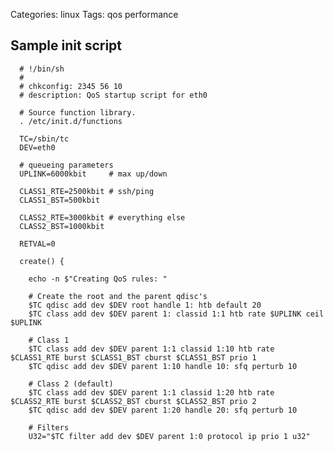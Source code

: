 Categories: linux
Tags: qos
      performance

## Sample init script

      # !/bin/sh
      # 
      # chkconfig: 2345 56 10
      # description: QoS startup script for eth0
      
      # Source function library.
      . /etc/init.d/functions
      
      TC=/sbin/tc
      DEV=eth0
      
      # queueing parameters
      UPLINK=6000kbit     # max up/down
      
      CLASS1_RTE=2500kbit # ssh/ping
      CLASS1_BST=500kbit
      
      CLASS2_RTE=3000kbit # everything else
      CLASS2_BST=1000kbit
      
      RETVAL=0
      
      create() {
      
        echo -n $"Creating QoS rules: "
      
        # Create the root and the parent qdisc's
        $TC qdisc add dev $DEV root handle 1: htb default 20
        $TC class add dev $DEV parent 1: classid 1:1 htb rate $UPLINK ceil $UPLINK
      
        # Class 1
        $TC class add dev $DEV parent 1:1 classid 1:10 htb rate $CLASS1_RTE burst $CLASS1_BST cburst $CLASS1_BST prio 1
        $TC qdisc add dev $DEV parent 1:10 handle 10: sfq perturb 10
      
        # Class 2 (default)
        $TC class add dev $DEV parent 1:1 classid 1:20 htb rate $CLASS2_RTE burst $CLASS2_BST cburst $CLASS2_BST prio 2
        $TC qdisc add dev $DEV parent 1:20 handle 20: sfq perturb 10
      
        # Filters
        U32="$TC filter add dev $DEV parent 1:0 protocol ip prio 1 u32"

        # Class 1
        $U32 match ip tos 0x10 0xff flowid 1:20   # interactive (tos min delay i.e. ssh but not scp)
        $U32 match ip protocol 1 0xff flowid 1:20 # icmp
      
        [ $RETVAL -eq 0 ] && success || failure
        echo
        return $RETVAL
      }
      
      destroy() {
        echo -n $"Destroying QoS rules: "
        
        # Delete any existing classes
        $TC qdisc del dev $DEV root
      
        [ $RETVAL -eq 0 ] && success || failure
        echo
        return $RETVAL
      }
      
      restart() {
        destroy
        create
      }
      
      case "$1" in
          start)
        create
              RETVAL=$?
              ;;
          stop)
        destroy
              RETVAL=$?
              ;;
          restart)
              restart
              RETVAL=$?
        ;;
          *)
              echo $"Usage: $0 {start|stop|restart}"
              RETVAL=1
              ;;
      
      esac
      exit $RETVAL

## Viewing statistics ##

### Show queueing class statistics 

      # tc -s -d class show dev eth4

### Show queueing discipline statistics

      # tc -s -d qdisc show dev eth0
